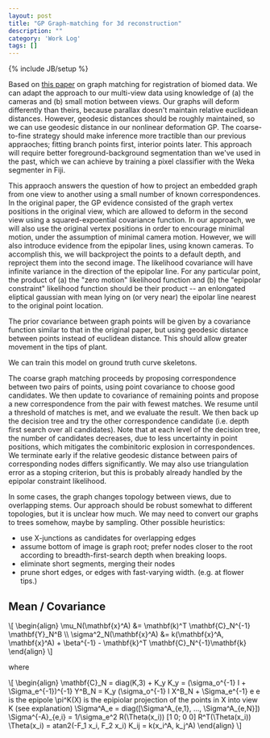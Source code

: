 ```yaml
---
layout: post
title: "GP Graph-matching for 3d reconstruction"
description: ""
category: 'Work Log'
tags: []
---
```

{% include JB/setup %}

Based on [this paper](http://cvlab.epfl.ch/files/content/sites/cvlab2/files/publications/publications/2012/SerradellGKMF12.pdf) on graph matching for registration of biomed data.  We can adapt the approach to our multi-view data using knowledge of (a) the cameras and (b) small motion between views.  Our graphs will deform differently than theirs, because parallax doesn't maintain relative euclidean distances.  However, geodesic distances should be roughly maintained, so we can use geodesic distance in our nonlinear deformation GP.   The coarse-to-fine strategy should make inference more tractible than our previous appraoches; fitting branch points first, interior points later.  This approach will require better foreground-background segmentation than we've used in the past, which we can achieve by training a pixel classifier with the Weka segmenter in Fiji.  

This appraoch answers the question of how to project an embedded graph from one view to another using a small number of known correspondences.   In the original paper, the GP evidence consisted of the graph vertex positions in the original view, which are allowed to deform in the second view using a squared-expoential covariance function.  In our approach, we will also use the original vertex positions in order to encourage minimal motion, under the assumption of minimal camera motion.  However, we will also introduce evidence from the epipolar lines, using known cameras.  To accomplish this, we will backproject the points to a default depth, and reproject them into the second image.  The likelihood covariance will have infinite variance in the direction of the epipolar line.  For any particular point, the product of (a) the "zero motion" likelihood function and (b) the "epipolar constraint" likelihood function should be their product -- an enlongated eliptical gaussian with mean lying on (or very near) the eipolar line nearest to the original point location.

The prior covariance between graph points will be given by a covariance function similar to that in the original paper, but using geodesic distance between points instead of euclidean distance.  This should allow greater movement in the tips of plant.

We can train this model on ground truth curve skeletons. 

The coarse graph matching proceeds by proposing correspondence between two pairs of points, using point covariance to choose good candidates.  We then update to covariance of remaining points and propose a new correspondence from the pair with fewest matches.  We resume until a threshold of matches is met, and we evaluate the result.  We then back up the decision tree and try the other correspondence candidate (i.e. depth first search over all candidates).  Note that at each level of the decision tree, the number of candidates decreases, due to less uncertainty in point positions, which mitigates the combinitoric explosion in correspondences.  We terminate early if the relative geodesic distance between pairs of corresponding nodes differs significantly.  We may also use triangulation error as a stoping criterion, but this is probably already handled by the epipolar constraint likelihood.

In some cases, the graph changes topology between views, due to overlapping stems.  Our approach should be robust somewhat to different topologies, but it is unclear how much.  We may need to convert our graphs to trees somehow, maybe by sampling.  Other possible heuristics: 

* use X-junctions as candidates for overlapping edges
* assume bottom of image is graph root; prefer nodes closer to the root according to breadth-first-search depth when breaking loops.  
* eliminate short segments, merging their nodes
* prune short edges, or edges with fast-varying width. (e.g. at flower tips.)

Mean / Covariance
------------------

<div>
\[
\begin{align}
  \mu_N(\mathbf{x}^A) &= \mathbf(k)^T \mathbf{C}_N^{-1} \mathbf{Y}_N^B \\
  \sigma^2_N(\mathbf{x}^A) &= k(\mathbf{x}^A, \mathbf{x}^A) + \beta^{-1} - \mathbf{k}^T \mathbf{C}_N^{-1}\mathbf{k}
\end{align}
\]
</div>

where

<div>
\[
\begin{align}
  \mathbf{C}_N = diag(K,3) + K_y
  K_y = (\sigma_o^{-1} I + \Sigma_e^{-1})^{-1}
  Y^B_N = K_y (\sigma_o^{-1} I X^B_N + \Sigma_e^{-1} e
  e is the epipole
  \pi^K(X) is the epipiolar projection of the points in X into view K (see explanation)
  \Sigma^A_e = diag([\Sigma^A_{e,1}, ..., \Sigma^A_{e,N}])
  \Sigma^{-A}_{e,i} = 1/\sigma_e^2 R(\Theta(x_i)) [1 0; 0 0] R^T(\Theta(x_i))
  \Theta(x_i) = atan2(-F_1 x_i, F_2 x_i)
  K_ij = k(x_i^A, k_j^A)
\end{align}
\]
</div>
